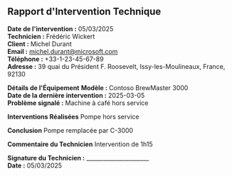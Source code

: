 ## Rapport d'Intervention Technique  
  
**Date de l'intervention :** 05/03/2025    
**Technicien :** Frédéric Wickert   
**Client :** Michel Durant    
**Email :** michel.durant@microsoft.com    
**Téléphone :** +33-1-23-45-67-89    
**Adresse :** 39 quai du Président F. Roosevelt, Issy-les-Moulineaux, France, 92130    
    
**Détails de l'Équipement**
**Modèle :** Contoso BrewMaster 3000    
**Date de la dernière intervention :** 2025-03-05    
**Problème signalé :** Machine à café hors service      
  
**Interventions Réalisées**
Pompe hors service  

**Conclusion**
Pompe remplacée par C-3000 
  
**Commentaire du Technicien**
Intervention de 1h15  
  
**Signature du Technicien :** ______________________    
**Date :** 05/03/2025